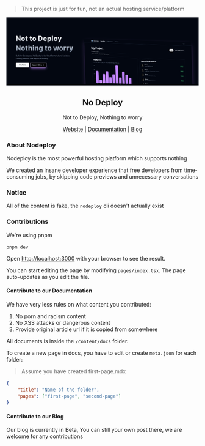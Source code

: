 > This project is just for fun, not an actual hosting service/platform

![Nodeploy](document/nodeploy.png)

<h2 align='center'>No Deploy</h2>
<p align='center'>Not to Deploy, Nothing to worry</p>
<div align='center'>

[Website](https://nodeploy-neon.vercel.app)
|
[Documentation](https://nodeploy-neon.vercel.app/docs)
|
[Blog](https://nodeploy-neon.vercel.app/blog)

</div>

### About Nodeploy

Nodeploy is the most powerful hosting platform which supports nothing

We created an insane developer experience that free developers from time-consuming jobs, by skipping code previews and unnecessary conversations

### Notice

All of the content is fake, the `nodeploy` cli doesn't actually exist

### Contributions

We're using pnpm

```
pnpm dev
```

Open [http://localhost:3000](http://localhost:3000) with your browser to see the result.

You can start editing the page by modifying `pages/index.tsx`. The page auto-updates as you edit the file.

#### Contribute to our Documentation

We have very less rules on what content you contributed:

1. No porn and racism content
2. No XSS attacks or dangerous content
3. Provide original article url if it is copied from somewhere

All documents is inside the `/content/docs` folder.

To create a new page in docs, you have to edit or create `meta.json` for each folder:

> Assume you have created first-page.mdx

```json
{
    "title": "Name of the folder",
    "pages": ["first-page", "second-page"]
}
```

#### Contribute to our Blog

Our blog is currently in Beta, You can still your own post there, we are welcome for any contributions
